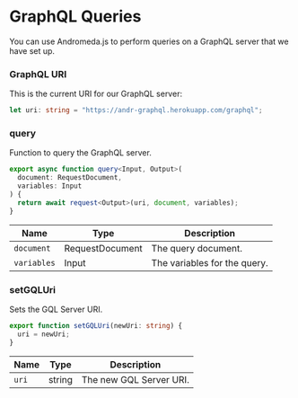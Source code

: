 # GraphQL Queries

You can use Andromeda.js to perform queries on a GraphQL server that we have set up.

### GraphQL URI

This is the current URI for our GraphQL server:

```typescript
let uri: string = "https://andr-graphql.herokuapp.com/graphql";
```

### query

Function to query the GraphQL server.

```typescript
export async function query<Input, Output>(
  document: RequestDocument,
  variables: Input
) {
  return await request<Output>(uri, document, variables);
}
```

| Name        | Type            | Description                  |
| ----------- | --------------- | ---------------------------- |
| `document`  | RequestDocument | The query document.          |
| `variables` | Input           | The variables for the query. |

### setGQLUri

Sets the GQL Server URI.

```typescript
export function setGQLUri(newUri: string) {
  uri = newUri;
}
```

| Name  | Type   | Description             |
| ----- | ------ | ----------------------- |
| `uri` | string | The new GQL Server URI. |
